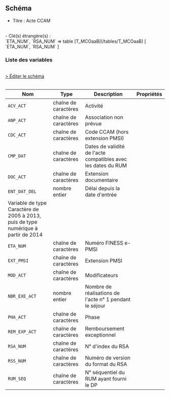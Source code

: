 ## Schéma

- Titre : Acte CCAM
<br />
- Clé(s) étrangère(s) : <br />
`ETA_NUM`, `RSA_NUM` => table [T_MCOaaB](/tables/T_MCOaaB) [ `ETA_NUM`, `RSA_NUM` ]<br />

### Liste des variables
<br />
<div>
    <a href="https://gitlab.com/healthdatahub/schema-snds/edit/master/schemas/PMSI/PMSI%20MCO/T_MCOaaA.json"  
    arget="_blank" rel="noopener noreferrer">> Éditer le schéma</a>
    <OutboundLink />
</div>
<br />

Nom|Type|Description|Propriétés
-|-|-|-
`ACV_ACT`|chaîne de caractères|Activité||
`ANP_ACT`|chaîne de caractères|Association non prévue||
`CDC_ACT`|chaîne de caractères|Code CCAM (hors extension PMSI)||
`CMP_DAT`|chaîne de caractères|Dates de validité de l&#x27;acte compatibles avec les dates du RUM||
`DOC_ACT`|chaîne de caractères|Extension documentaire||
`ENT_DAT_DEL`|nombre entier|Délai depuis la date d&#x27;entrée
Variable de type Caractère de 2005 à 2013, puis de type numérique à partir de 2014||
`ETA_NUM`|chaîne de caractères|Numéro FINESS e-PMSI||
`EXT_PMSI`|chaîne de caractères|Extension PMSI||
`MOD_ACT`|chaîne de caractères|Modificateurs||
`NBR_EXE_ACT`|nombre entier|Nombre de réalisations de l&#x27;acte n° 1 pendant le séjour||
`PHA_ACT`|chaîne de caractères|Phase||
`REM_EXP_ACT`|chaîne de caractères|Remboursement exceptionnel||
`RSA_NUM`|chaîne de caractères|N° d&#x27;index du RSA||
`RSS_NUM`|chaîne de caractères|Numéro de version du format du RSA||
`RUM_SEQ`|chaîne de caractères|N° séquentiel du RUM ayant fourni le DP||

